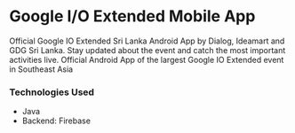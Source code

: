 # Google I/O Extended Mobile App
 Official Google IO Extended Sri Lanka Android App by Dialog, Ideamart and GDG Sri Lanka. Stay updated about the event and catch the most important activities live. Official Android App of the largest Google IO Extended event in Southeast Asia
 ### Technologies Used
  - Java
 - Backend: Firebase
